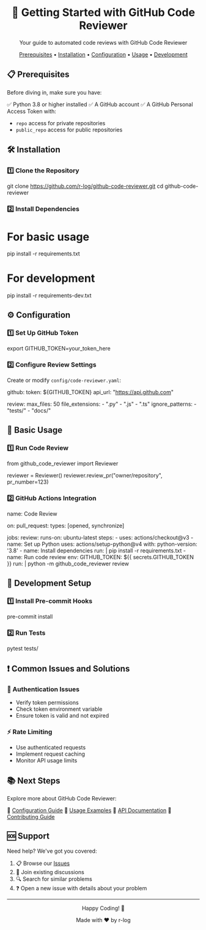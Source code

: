 <div align="center">
  <h1>🚀 Getting Started with GitHub Code Reviewer</h1>
  
  <p>Your guide to automated code reviews with GitHub Code Reviewer</p>

  <p>
    <a href="#prerequisites">Prerequisites</a> •
    <a href="#installation">Installation</a> •
    <a href="#configuration">Configuration</a> •
    <a href="#usage">Usage</a> •
    <a href="#development">Development</a>
  </p>
</div>

## 📋 Prerequisites

Before diving in, make sure you have:

✅ Python 3.8 or higher installed
✅ A GitHub account
✅ A GitHub Personal Access Token with:

- `repo` access for private repositories
- `public_repo` access for public repositories

## 🛠️ Installation

### 1️⃣ Clone the Repository

git clone https://github.com/r-log/github-code-reviewer.git
cd github-code-reviewer

### 2️⃣ Install Dependencies

# For basic usage

pip install -r requirements.txt

# For development

pip install -r requirements-dev.txt

## ⚙️ Configuration

### 1️⃣ Set Up GitHub Token

export GITHUB_TOKEN=your_token_here

### 2️⃣ Configure Review Settings

Create or modify `config/code-reviewer.yaml`:

github:
token: ${GITHUB_TOKEN}
api_url: "https://api.github.com"

review:
max_files: 50
file_extensions: - ".py" - ".js" - ".ts"
ignore_patterns: - "tests/" - "docs/"

## 🚀 Basic Usage

### 1️⃣ Run Code Review

from github_code_reviewer import Reviewer

reviewer = Reviewer()
reviewer.review_pr("owner/repository", pr_number=123)

### 2️⃣ GitHub Actions Integration

name: Code Review

on:
pull_request:
types: [opened, synchronize]

jobs:
review:
runs-on: ubuntu-latest
steps: - uses: actions/checkout@v3 - name: Set up Python
uses: actions/setup-python@v4
with:
python-version: '3.8' - name: Install dependencies
run: |
pip install -r requirements.txt - name: Run code review
env:
GITHUB_TOKEN: ${{ secrets.GITHUB_TOKEN }}
run: |
python -m github_code_reviewer review

## 🔧 Development Setup

### 1️⃣ Install Pre-commit Hooks

pre-commit install

### 2️⃣ Run Tests

pytest tests/

## ❗ Common Issues and Solutions

### 🔑 Authentication Issues

- Verify token permissions
- Check token environment variable
- Ensure token is valid and not expired

### ⚡ Rate Limiting

- Use authenticated requests
- Implement request caching
- Monitor API usage limits

## 📚 Next Steps

Explore more about GitHub Code Reviewer:

📖 [Configuration Guide](configuration.md)
🎯 [Usage Examples](../examples/basic-usage.md)
📘 [API Documentation](../api/README.md)
🤝 [Contributing Guide](../contributing/CONTRIBUTING.md)

## 🆘 Support

Need help? We've got you covered:

1. 📋 Browse our [Issues](https://github.com/r-log/github-code-reviewer/issues)
2. 💬 Join existing discussions
3. 🔍 Search for similar problems
4. ❓ Open a new issue with details about your problem

---

<div align="center">
  <p>Happy Coding! 🎉</p>
  <p>Made with ❤️ by r-log</p>
</div>
